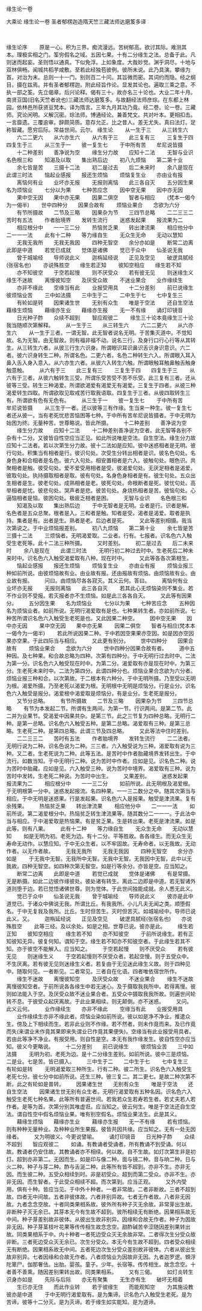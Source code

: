 缘生论一卷


大乘论
缘生论一卷
圣者郁楞迦造隋天竺三藏法师达磨笈多译


　　

缘生论序
　　原是一心。积为三界。痴流漫远。苦树郁高。欲讨其际。难测其本。理极实相之门。筌穷假名之域。五因七果。十有二分缘生之法。总备于此。凡则迷而起妄。圣则悟以通真。下似免浮。上如象度。大哉妙觉。渊乎洞尽。十地与双林俱畅。闻城共稻芋咸敷。至若此经独苞彼例。彼所未说。此乃具演。攀缘为首。对治为末。总则一十一门。别则百二十问。其旨微而密。其词约而隐。经之纲目。摄在兹焉。并有圣者郁楞迦。附此经旨作论。显发其论也。遍取三乘之意。不执一部之筌。先立偈章。后兴论释。偈有三十。故亦名三十论也。大业二年十月。南贤豆国(旧名天竺者讹也)三藏法师达磨笈多。与故翻经法师彦琮。在东都上林园。依林邑所获贤豆梵本。译为隋言。三年九月其功乃竟。经二卷。论一卷。三藏师。究论闲明。义解沉密。琮法师。博通经论。兼善梵文。共对叶本。更相扣击。一言靡遗。三覆逾审。辞颇简质。意存允正。比之昔人。差无尤失。真曰法灯。足称智藏。愿穷后际。常益世间。云尔。
缘生论
　　从一生于三　　从三转生六
　　六二二更六　　从六亦生六
　　从六有于三　　此三复有三
　　三复生于四　　四复生于三
　　从三生于一　　彼一复生七
　　于中所有苦　　牟尼说皆摄
　　十二种差别　　善净说为空
　　缘生分力故　　应知十二法
　　无智与业识　　名色根三和
　　知渴及以取　　集出熟后边
　　初八九烦恼　　第二第十业
　　余七皆是苦　　三摄十二法
　　初二是过去　　后二未来时
　　余八是现在　　此谓三时法
　　恼起业感报　　报还生烦恼
　　烦恼复生业　　亦由业有报
　　离恼何有业　　业坏亦无报
　　无报则离恼　　此三各自灭
　　五分因生果　　名为烦恼业
　　七分以为果　　七种苦应念
　　因中空无果　　因中亦无因
　　果中空无因　　果中亦无果
　　因果二俱空　　智者与相应
　　(梵本一偈今为一偈半)
　　世中四种分　　因果合故有
　　烦恼业果合　　念欲为六分
　　有节所摄故　　二节及三略
　　因果杂为节　　三四节总略
　　二二三三二　　苦时有五法
　　作者胎境界　　发转生流行
　　迷惑发起果　　报流果为二
　　相应根分中　　一一三二分
　　热恼贫乏果　　转出津流果
　　相应他分中　　二一一一法
　　此有十二种　　等力缘自生
　　无众生无命　　无动以慧知
　　无我无我所　　无我无我因
　　四种无智空　　余分亦如是
　　断常二边离　　此即是中道
　　若觉已成就　　觉体是诸佛
　　觉已于众中　　仙圣说无我
　　曾于城喻经　　导师说此义
　　迦栴延经说　　正见及空见
　　破逻具腻经(张宿名也)
　　亦说殊胜空　　缘生若正知
　　彼知空相应　　缘生若不知
　　亦不知彼空　　于空若起慢
　　则不厌受众　　若有彼无见
　　则迷缘生义　　缘生不迷故
　　离慢彼知空　　及厌受众故
　　不迷业果合　　业作缘续生
　　亦非不缘此　　空缘当有此
　　业报受用具　　十二分差别
　　前已说缘生　　彼烦恼业苦
　　三中如法摄　　三中生于二
　　二中生于七　　七中复生三
　　有轮如是转　　因果诸生世
　　无别有众生　　唯是于空法
　　还自生空法　　藉缘生烦恼
　　藉缘亦生业　　藉缘亦生报
　　无一不有缘　　诵灯印镜音
　　日光种子酢　　众续不超到
　　智应观彼二
　　缘生三十论本竟缘生三十论我当随顺次第解释。
　　从一生于三　　从三转生六
　　六二二更六　　从六亦生六
　　从一生于三者。一谓无智。此无智者说名无明。于苦集灭道中。不觉知故。名为无智。由无智故。则有福非福不动。说名三行。及身行口行心行等从其转生。从三转生六者。从彼三行生六识身。所谓眼识耳识鼻识舌识身识意识。六二者。彼六识身转生二种。所谓名色。二更六者。名色二种转生六入。所谓眼入耳入鼻入舌入身入意入。从六亦生六者。从彼六入转生六触。所谓眼触耳触鼻触舌触身触意触。
　　从六有于三　　此三复有三
　　三复生于四　　四复生于三
　　从六有于三者。从彼六触转生三受。所谓乐受苦受不苦不乐受。此三复有三者。还从彼等三受。转生三种渴爱。所谓欲渴爱有渴爱无有渴爱。三复生于四者。从彼三种渴爱转生四取。所谓欲取见取戒苦行取我语取。四复生于三者。从彼四取转生三有。所谓欲有色有无色有。
　　从三生于一　　彼一复生七
　　于中所有苦　　牟尼说皆摄
　　从三生于一者。还以彼等三有作缘。生当来一种生。彼一复生七者还从彼一。当有老死忧悲苦恼困等七种。于中所有苦牟尼说皆摄者。于中无明为始困为终。无量种苦。世尊略说。皆此所摄。
　　十二种差别　　善净说为空
　　缘生分力故　　应知十二法
　　十二种差别善净说为空者。此无智等各别不杂有十二分。又彼皆自性空应当正见。如此所说唯是空法。自生空法。缘生分力故应知十二法者。若以次第生分力故。彼十二法如是应知。彼中迷惑相者是无明。彼行句处。积集当有相者是行。彼识句处。次受生分转出相者是识。彼名色句处。名身色身和合相者是名色。彼六入句处。相安置相者是六入。彼触句处。眼色识。共聚相者是触。彼受句处。爱不爱受用相者是受。彼渴爱句处。无厌足相者是渴爱。彼取句处。执持摄取相者是取。彼有句处。名身色身相者是有。彼生句处。五众出生相者是生。彼老句处。成熟相者是老。彼死句处。命根断者是死。彼忧句处。高举相者是忧。彼悲句处。哭声者是悲。彼苦句处。身烧热相者是苦。彼恼句处。心逼恼相者是恼。彼困句处。极疲乏相者是困。
　　无智与业识　　名色根三和
　　知渴及以取　　集出熟后边
　　于中无智者是无明。业者是行。识者是解。名色者是五众总聚。根者是入。三和者是触。知者是受。渴者是渴爱。取者是执持。集者是有。出者是生。熟者是老。后边者是死。
　　又此等差别相摄。我当次第说之。于中业烦恼报差别。
　　初八九烦恼　　第二第十业
　　余七皆是苦　　三摄十二法
　　三烦恼者。无明渴爱取。二业者。行有。七报者。识名色六入触受生老死等。此十二法三种所摄。
　　又时差别。
　　初二是过去　　后二未来时
　　余八是现在　　此谓三时法
　　无明行初二种过去时中。生老死后二种未来时中。识名色六入触受渴爱取有八种。现在时中。
　　又此等各各次第相生。
　　恼起业感报　　报还生烦恼
　　烦恼复生业　　亦由业有报
　　烦恼业报三种如前所说。由彼烦恼故有业。由业故有报。还由报故有烦恼。由烦恼故有业。由业故有报。
　　问曰。由烦恼尽各各寂灭。其义云何。答曰。
　　离恼何有业　　业坏亦无报
　　无报则离恼　　此三各自灭
　　若其此心无烦恼染则不集业。若不作业则不受报。若灭报者亦不生烦恼。如是此三各各自灭。
　　又此等有因果分。
　　五分因生果　　名为烦恼业
　　七分以为果　　七种苦应念
　　五种因名为烦恼业者。如前所说。无明行渴爱取有是也。七种果转生者。亦如前所说。七种苦所谓识名色六入触受生老死是也。又此因果二种空。
　　因中空无果　　因中亦无因
　　果中空无因　　果中亦无果
　　因果二俱空　　智者与相应(梵本本一偈今为一偈半)
　　若此所说因果二种。于中若因空果果亦空因。如是因亦空因果亦空果。于此四际当与相应。
　　又此更有别分。
　　世中四种分　　因果合故有
　　烦恼业果合　　念欲为六分
　　世中四种分因果合故有者。
　　道中五种因。及七种果。和合故总略为四种。次第有四种分。于中无明行过去时中。二法为第一分。识名色六入触受现在时中。为第二分。渴爱取有亦是现在时中。为第三分。生老死未来时中。二法为第四分。此谓四种分也。烦恼业果合念欲为六分者。烦恼业报三种和合。以次第故。于二根本有六种分。于中无明所摄。乃至受以无明为根。渴爱所摄。乃至老死以渴爱为根。无明根中无明是烦恼分。行是业分。识名色六入触受是报分。渴爱根中渴爱取是烦恼分。有是业分。生老死是报分。
　　又节分总略。
　　有节所摄故　　二节及三略
　　因果杂为节　　三四节总略
　　有节为本发起二节。所谓有生两间。为第一节。行识两间。是第二节。此二并为业果节。受渴爱中因果共杂。是第三节。此之三节复为四种总略。无明行二种。是第一总略。识名色六入触受五种。是第二总略。渴爱取有三种。是第三总略。生老死二种。是第四总略。此谓三节及四总略。
　　又此等法中住时差别。
　　二二三三二　　苦时有五法
　　作者胎境界　　发转生流行
　　二二法者。无明行说为二种。识名色说为二种。三三者。六入触受说为三种。渴爱取有说为三种。又二者。生老死说为二种。此等五法。是苦时中作者胎藏境界发转出生。于中流行。如数当知。于中无明行二种。说为苦时中作者。应如是见。识名色二种。说为苦时中胎藏。应如是见。六入触受三种。说为苦时中境界。渴爱取有三种。说为苦时中发转。生老死二种说。为苦时中出生。
　　又果差别。
　　迷惑发起果　　报流果为二
　　相应根分中　　一一三二分
　　如前所说。此无明根及渴爱根。于无明根第一分中。迷惑发起报流。名四种果。一一三二数分之中。随其次第当与相应。于中无明是迷惑果。行是发起果。识名色六入是报果。触受是津流果。复有余残果。
　　热恼贫乏果　　转出津流果
　　相应他分中　　二一一一法
　　如前所说。第二渴爱根分中。热恼贫乏转生津流果等。随其数分二一一一。于此法中当与相应。于中渴爱取是热恼果。有是贫乏果。生是转出果。老死是津流果。如是此等。则有八果。
　　此有十二种　　等力缘自生
　　无众生无命　　无动以慧知
　　如是无明为初。老死为边。有十二分。平等胜故。各各缘生。而无众生无寿命无动作。以慧应知。于中无众生者。以不牢固故。无寿命者。以无我故。无动作者。以无作者故。
　　无我无我所　　无我无我因
　　四种无智空　　余分亦如是
　　于无我中无智。无我所中无智。无我中无智。无我因中无智。此中以无我故。四种无智空。如四种次第无智空。如是行等余分。亦皆是空。应当知之。
　　断常二边离　　此即是中道
　　若觉已成就　　觉体是诸佛
　　有是常摄。无是断摄。如此二边彼作缘彼处。彼处诸有转生。离此二边即是中道。若无智诸外道则堕于边。若已觉悟诸佛世尊。则为觉体。于此世间独能成就。余人悉无此义。
　　觉已于众中　　仙圣说无我
　　曾于城喻经　　导师说此义
　　彼亦是此中道觉已。于诸众中佛说无我。所谓比丘。有我我所。小儿凡夫无闻之类。顺堕假名。于中无复我及我所。比丘。生时但苦生。灭时但苦灭。如城喻经中。导师已说此义。又。
　　迦栴延经说　　正见及空见
　　破逻具腻经(张宿名也)　　亦说殊胜空
　　此等三经。及以余处。如是之相。世尊已说。彼亦是此。
　　缘生若正知　　彼知空相应
　　缘生若不知　　亦不知彼空
　　于前所说缘生。若有正知彼知无异。彼复何知。谓知于空。缘生若不知亦不知彼空者。于此缘生若其不知。亦于彼空不能解入。应当知之。
　　于空若起慢　　则不厌受众
　　若有彼无见　　则迷缘生义
　　于空若起慢则不厌受众者。若起空慢。则于五受众中。不生厌离。若有彼无见则迷缘生义者。若复由于无见迷此缘生义故。则于四种见中。随取何见。一者断见。二者常见。三者自在化语。四者唯依宿世所作。
　　缘生不迷故　　离慢彼知空
　　及厌受众故　　不迷业果合
　　缘生不迷故离慢彼知空者。于前所说各各缘生中若无迷心。及于摄取我我所中。若得离慢。彼则如法能入于空。及厌受众故不迷业果合者。五受众中摄取我我所故。则遍世间轮转不息。于彼受众起厌离故。于此业果相续。则无颠倒。亦不迷惑。
　　又问。此义云何。
　　业作缘续生　　亦非不缘此
　　空缘当有此　　业报受用具
　　业作缘续生亦非不缘此者。烦恼业染如前所说。彼以如是净不净业。推遣众生。傍及上下相续而生。若非此业则不作缘。若不然者。则未作竟而来。及已作竟而失(来谓业未作竟其果即来失谓业已作竟其果便失)。空缘当有此业报受用具者。若由此等净不净业。有报受用。则自性是空。本无有我作缘发生。彼自性空亦应当知。彼义今更略说。
　　十二分差别　　前已说缘生
　　彼烦恼业苦　　三中如法摄
　　无明为初。老死为边。是十二分缘生差别。如前所说。彼中三是烦恼。二是业。七是苦。皆已摄入。
　　三中生于二　　二中生于七
　　七中复生三　　有轮如是转
　　无明渴爱取三种所生。行有二种。彼二所生。识名色六入触受生老死七分。彼七分中如前所说。还生三种。彼三复二。其二更七。是故二种次第不断。此之有轮如是普转。
　　因果诸生世　　无别有众生
　　唯是于空法　　还自生空法
　　因果诸生世无别有众生者。无明行渴爱取有五种名因。识名色六入触受生老死七种名果。此等所有普遍世间。若我若众生若寿若生者。若丈夫若人若作者。是等为首。次第分别其唯虚诳。应当知之。彼云何生。唯是于空法还自生空法。谓自性空中假名烦恼业果。唯有别空假名。烦恼业果法生。此是其义。
　　藉缘生烦恼　　藉缘亦生业
　　藉缘亦生报　　无一不有缘
　　若有烦恼。则有种种无量种业。及种种业所生果报。彼皆共因共缘。应当知之。无有一处无因缘者。
　　又为明彼义。今更说譬喻。
　　诵灯印镜音　　日光种子酢
　　众续不超到　　智应观彼二
　　如诵。有教诵者受诵者。所有教诵不到受诵。何以故。教诵者仍安住故。其教诵者亦不相续。何以故。自不生故。如灯次第生非是初灯。超到亦非第二。无因而生。如是印与像二种。面与镜二种。音与响二种。日与火二种。种子与芽二种。酢与舌涎二种。此等所有皆不超到。亦非不生。亦非无因。而生彼二种。五受众相续到时。非是初受众。超到而第二受众。亦非不生。亦非无因。而生智者。于此受众相续不超。而次第到。应当正观。
　　又外内受用。俱有十种。皆应当见。于中外十种者。一者非常故。二者非断故。三者不超到故。四者无中间故。五者非彼体故。六者非别异故。七者无作者故。八者非无因故。九者念念空故。十者同类果相系故。彼外所有种子灭无余故。非常芽出生故。非断种子灭无余已。其芽本无今有生故不超到。彼所相续无有断绝。因果相系故无中间。种子芽差别故非彼体。从彼出生故非别异。因缘和合故无作者。种子为因故非无因。种子芽茎枝叶花果等传传相生故念念空。甜酢碱苦辛涩随因差别果转出故。同类果相系于中。内十种者一者死边受众灭无余故非常。二者得次生分受众故非断。三者死边受众灭无余已。次生分受众。本无今有生故不超到。四者受众相续无有断绝。因果相系故无中间。五者死边次生分受众差别故非彼体。六者从彼出生故非别异。七者因缘和合故无作者。八者烦恼业为因故非无因。九者迦罗逻。頞浮陀箄尸。伽那奢佉。出胎。婴孩。童子。少年。长宿等。传传相生。故念念空。十者善不善熏。随因差别果转出故。同类果相系。
　　又有三偈。
　　如灯炎转生　　识身亦如是
　　先际与后际　　亦无有聚集
　　无生亦有生　　破坏无相着
　　生已亦无住　　而此作业转
　　若于彼缘生　　而能观知空
　　为其施设教　　彼亦是中道
　　于中无明行渴爱取有。是为集谛。识名色六入触受生老死。是为苦谛。彼等十二分灭。是为灭谛。若于缘生如实能知。是为道谛。

 
